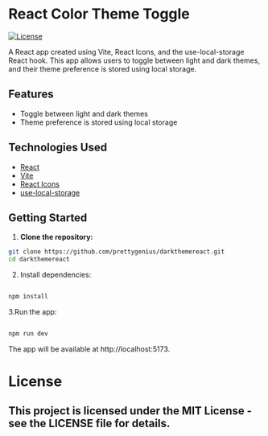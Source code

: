 # React Color Theme Toggle

[![License](https://img.shields.io/badge/License-MIT-blue.svg)](https://github.com/git/git-scm.com/blob/main/MIT-LICENSE.txt)

A React app created using Vite, React Icons, and the use-local-storage React hook. 
This app allows users to toggle between light and dark themes, and their theme preference is stored using local storage.

## Features

- Toggle between light and dark themes
- Theme preference is stored using local storage

## Technologies Used

- [React](https://reactjs.org/)
- [Vite](https://vitejs.dev/)
- [React Icons](https://react-icons.github.io/react-icons/)
- [use-local-storage](https://github.com/nas5w/use-local-storage)

## Getting Started

1. **Clone the repository:**

```bash
git clone https://github.com/prettygenius/darkthemereact.git
cd darkthemereact
```

2. Install dependencies:

```bash

npm install

```

3.Run the app:

```bash

npm run dev
```
The app will be available at http://localhost:5173.

# License
## This project is licensed under the MIT License - see the LICENSE file for details.
